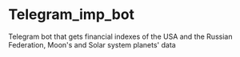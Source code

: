 # Telegram_imp_bot
Telegram bot that gets financial indexes of the USA and the Russian Federation, Moon's and Solar system planets' data
